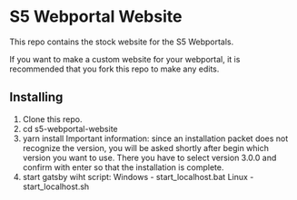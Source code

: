 # S5 Webportal Website

This repo contains the stock website for the S5 Webportals.

If you want to make a custom website for your webportal, it is recommended that
you fork this repo to make any edits.

## Installing

1. Clone this repo.
2. cd s5-webportal-website
3. yarn install
   Important information: since an installation packet does not recognize the version, you will be asked shortly after begin which version you want to use.
   There you have to select version 3.0.0 and confirm with enter so that the installation is complete.
4. start gatsby wiht script:
   Windows - start_localhost.bat
   Linux - start_localhost.sh